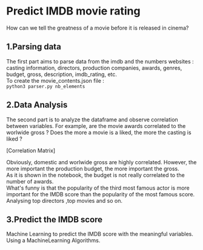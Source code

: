 # Predict IMDB movie rating

How can we tell the greatness of a movie before it is released in cinema?

## 1.Parsing data

The first part aims to parse data from the imdb and the numbers websites : casting information, directors, production companies, awards, genres, budget, gross, description, imdb_rating, etc.  
To create the movie_contents.json file :  
``python3 parser.py nb_elements``  

## 2.Data Analysis

The second part is to analyze the dataframe and observe correlation between variables. For example, are the movie awards correlated to the worlwide gross ? Does the more a movie is a liked, the more the casting is liked ? 

[Correlation Matrix]
 
Obviously, domestic and worlwide gross are highly correlated. However, the more important the production budget, the more important the gross.  
As it is shown in the notebook, the budget is not really correlated to the number of awards.  
What's funny is that the popularity of the third most famous actor is more important for the IMDB score than the popularity of the most famous score. 
Analysing top directors ,top movies and so on.

## 3.Predict the IMDB score

Machine Learning to predict the IMDB score with the meaningful variables.  
Using a MachineLearning Algorithms.

